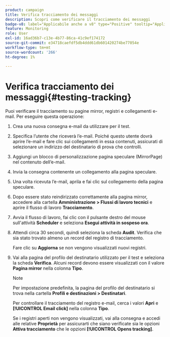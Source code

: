 ```yaml
---
product: campaign
title: Verifica tracciamento dei messaggi
description: Scopri come verificare il tracciamento dei messaggi
badge-v8: label="Applicabile anche a v8" type="Positive" tooltip="Applicabile anche a Campaign v8"
feature: Monitoring
role: User
exl-id: 16ad36b7-c13e-4b77-86ca-41c9ef174172
source-git-commit: e34718caefdf5db4ddd61db601420274be77054e
workflow-type: tm+mt
source-wordcount: '266'
ht-degree: 1%

---
```


# Verifica tracciamento dei messaggi{#testing-tracking}

Puoi verificare il tracciamento su pagine mirror, registri e collegamenti e-mail. Per eseguire questa operazione:

1. Crea una nuova consegna e-mail da utilizzare per il test.
1. Specifica l’utente che riceverà l’e-mail. Poiché questo utente dovrà aprire l’e-mail e fare clic sui collegamenti in essa contenuti, assicurati di selezionare un indirizzo del destinatario di prova che controlli.
1. Aggiungi un blocco di personalizzazione pagina speculare (MirrorPage) nel contenuto dell’e-mail.
1. Invia la consegna contenente un collegamento alla pagina speculare.
1. Una volta ricevuta l’e-mail, aprila e fai clic sul collegamento della pagina speculare.
1. Dopo essere stato reindirizzato correttamente alla pagina mirror, accedere alla cartella **Amministrazione > Flussi di lavoro tecnici** e aprire il flusso di lavoro **Tracciamento**.
1. Avvia il flusso di lavoro, fai clic con il pulsante destro del mouse sull&#39;attività **Scheduler** e seleziona **Esegui attività in sospeso ora**.
1. Attendi circa 30 secondi, quindi seleziona la scheda **Audit**. Verifica che sia stato trovato almeno un record del registro di tracciamento.

   Fare clic su **Aggiorna** se non vengono visualizzati nuovi registri.

1. Vai alla pagina del profilo del destinatario utilizzato per il test e seleziona la scheda **Verifica**. Alcuni record devono essere visualizzati con il valore **Pagina mirror** nella colonna **Tipo**.

   >[!NOTE]
   >
   >Per impostazione predefinita, la pagina del profilo del destinatario si trova nella cartella **Profili e destinazioni > Destinatari**.

   Per controllare il tracciamento del registro e-mail, cerca i valori **Apri** e **[!UICONTROL Email click]** nella colonna **Tipo**.

   Se i registri aperti non vengono visualizzati, vai alla consegna e accedi alle relative **Proprietà** per assicurarti che siano verificate sia le opzioni **Attiva tracciamento** che le opzioni **[!UICONTROL Opens tracking]**.
